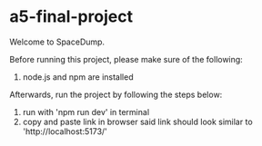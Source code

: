 # a5-final-project

Welcome to SpaceDump.


Before running this project, please make sure of the following:
1. node.js and npm are installed


Afterwards, run the project by following the steps below:
1. run with 'npm run dev' in terminal
2. copy and paste link in browser 
   said link should look similar to 'http://localhost:5173/'
